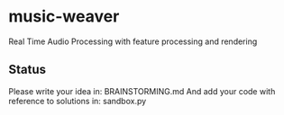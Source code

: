 # music-weaver
Real Time Audio Processing with feature processing and rendering
## Status
Please write your idea in: BRAINSTORMING.md
And add your code with reference to solutions in: sandbox.py
